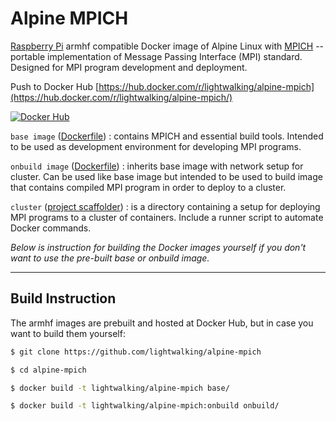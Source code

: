 # Alpine MPICH

[Raspberry Pi](https://www.raspberrypi.org/) armhf compatible Docker image of Alpine Linux with [MPICH](http://www.mpich.org/) -- portable implementation of Message Passing Interface (MPI) standard. Designed for MPI program development and deployment.

Push to Docker Hub [https://hub.docker.com/r/lightwalking/alpine-mpich](https://hub.docker.com/r/lightwalking/alpine-mpich/)

[![Docker Hub](http://dockeri.co/image/lightwalking/alpine-mpich)](https://hub.docker.com/r/lightwalking/alpine-mpich)


`base image` ([Dockerfile](https://github.com/lightwalking/alpine-mpich/blob/master/Dockerfile)) : contains MPICH and essential build tools. Intended to be used as development environment for developing MPI programs.

`onbuild image` ([Dockerfile](https://github.com/lightwalking/alpine-mpich/blob/onbuild/Dockerfile)) : inherits base image with network setup for cluster. Can be used like base image but intended to be used to build image that contains compiled MPI program in order to deploy to a cluster.

`cluster` ([project scaffolder](https://github.com/lightwalking/alpine-mpich/tree/master/cluster)) : is a directory containing a setup for deploying MPI programs to a cluster of containers. Include a runner script to automate Docker commands.


*Below is instruction for building the Docker images yourself if you don't want to use the pre-built base or onbuild image.*

----

## Build Instruction

The armhf images are prebuilt and hosted at Docker Hub, but in case you want to build them yourself:

```sh
$ git clone https://github.com/lightwalking/alpine-mpich

$ cd alpine-mpich

$ docker build -t lightwalking/alpine-mpich base/

$ docker build -t lightwalking/alpine-mpich:onbuild onbuild/
```

